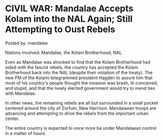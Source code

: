 # CIVIL WAR: Mandalae Accepts Kolam into the NAL Again; Still Attempting to Oust Rebels

Posted by: mandalae

Nations involved: Mandalae, the Kolam Brotherhood, NAL

Even as Mandalae was shocked to find that the Kolam Brotherhood had sided with the fascist rebels, the country has accepted the Kolam Brotherhood back into the NAL (despite their violation of the treaty). The new PM of the Kolami telegrammed president Hagden to assure him that most of his country's people thought the invasion was brash, ill-conceived, and stupid, and that the newly elected government would try to mend ties with Mandalae. 

In other news, the remaining rebels are all but surrounded in a small pocket centered around the city of Zorfum, New Harrison. Mandalaean troops are advancing and attempting to drive the rebels from the important urban center. 

The entire country is expected to once more be under Mandalaean control in a matter of hours.